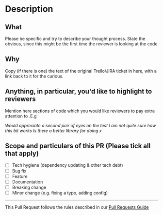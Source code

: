 # Description

## What

Please be specific and try to describe your thought process. State the obvious, since this might be the first time the reviewer is looking at the code

## Why

Copy (if there is one) the text of the original Trello/JIRA ticket in here, with a link back to it for the curious.

## Anything, in particular, you'd like to highlight to reviewers

Mention here sections of code which you would like reviewers to pay extra attention to .E.g

_Would appreciate a second pair of eyes on the test_
_I am not quite sure how this bit works_
_Is there a better library for doing x_

## Scope and particulars of this PR (Please tick all that apply)

- [ ] Tech hygiene (dependency updating & other tech debt)
- [ ] Bug fix
- [ ] Feature
- [ ] Documentation
- [ ] Breaking change
- [ ] Minor change (e.g. fixing a typo, adding config)

___
This Pull Request follows the rules described in our [Pull Requests Guide](https://github.com/Financial-Times/upp-docs/tree/master/guides/pr-guide)
